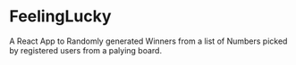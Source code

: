 # FeelingLucky
A React App to Randomly generated Winners from a list of Numbers picked by registered users from a palying board.
